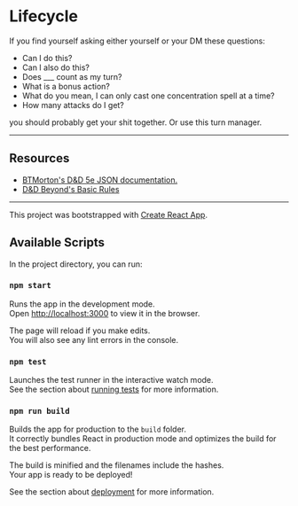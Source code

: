 # Lifecycle

If you find yourself asking either yourself or your DM these questions:

* Can I do this?
* Can I also do this?
* Does ___ count as my turn?
* What is a bonus action?
* What do you mean, I can only cast one concentration spell at a time?
* How many attacks do I get?

you should probably get your shit together. Or use this turn manager.

---

## Resources
- [BTMorton's D&D 5e JSON documentation.](https://github.com/BTMorton/dnd-5e-srd/tree/master/json)
- [D&D Beyond's Basic Rules](https://www.dndbeyond.com/compendium/rules/basic-rules)

---

This project was bootstrapped with [Create React App](https://github.com/facebook/create-react-app).

## Available Scripts

In the project directory, you can run:

### `npm start`

Runs the app in the development mode.<br>
Open [http://localhost:3000](http://localhost:3000) to view it in the browser.

The page will reload if you make edits.<br>
You will also see any lint errors in the console.

### `npm test`

Launches the test runner in the interactive watch mode.<br>
See the section about [running tests](https://facebook.github.io/create-react-app/docs/running-tests) for more information.

### `npm run build`

Builds the app for production to the `build` folder.<br>
It correctly bundles React in production mode and optimizes the build for the best performance.

The build is minified and the filenames include the hashes.<br>
Your app is ready to be deployed!

See the section about [deployment](https://facebook.github.io/create-react-app/docs/deployment) for more information.